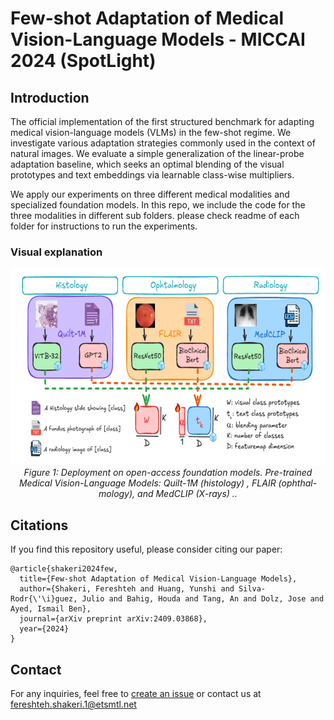 # Few-shot Adaptation of Medical Vision-Language Models - MICCAI 2024 (SpotLight)

## Introduction
The official implementation of the first structured benchmark for adapting medical vision-language models (VLMs) in the few-shot regime. 
We investigate various adaptation strategies commonly used in the context of natural images. 
We evaluate a simple generalization of the linear-probe adaptation baseline, which seeks an optimal blending of the visual prototypes and text embeddings via learnable class-wise multipliers. 

We apply our experiments on three different medical modalities and specialized foundation models. In this repo, we include the code for the three modalities in different sub folders. please check readme of each folder for instructions to run the experiments.

### Visual explanation
<p align="center">
  <img src="drawing.png" alt="Deployment on open-access foundation models" width="700" height="315">
  <br>
  <em>Figure 1: Deployment on open-access foundation models. Pre-trained Medical Vision-Language Models: Quilt-1M (histology) , FLAIR (ophthal-
mology), and MedCLIP (X-rays) ..</em>
</p>


## Citations

If you find this repository useful, please consider citing our paper:
```
@article{shakeri2024few,
  title={Few-shot Adaptation of Medical Vision-Language Models},
  author={Shakeri, Fereshteh and Huang, Yunshi and Silva-Rodr{\'\i}guez, Julio and Bahig, Houda and Tang, An and Dolz, Jose and Ayed, Ismail Ben},
  journal={arXiv preprint arXiv:2409.03868},
  year={2024}
}
```

## Contact

For any inquiries, feel free to [create an issue](https://github.com/FereshteShakeri/few-shot-MedVLMs/issues) or contact us at [fereshteh.shakeri.1@etsmtl.net](mailto:fereshteh.shakeri.1@etsmtl.net)